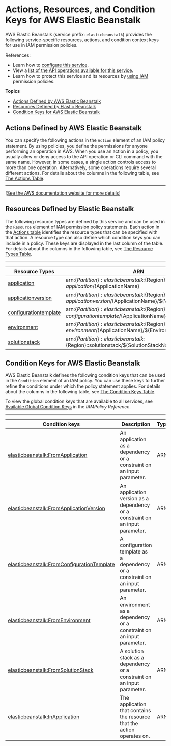 # Actions, Resources, and Condition Keys for AWS Elastic Beanstalk<a name="list_awselasticbeanstalk"></a>

AWS Elastic Beanstalk \(service prefix: `elasticbeanstalk`\) provides the following service\-specific resources, actions, and condition context keys for use in IAM permission policies\.

References:
+ Learn how to [configure this service](http://docs.aws.amazon.com/elasticbeanstalk/latest/dg/)\.
+ View a [list of the API operations available for this service](http://docs.aws.amazon.com/elasticbeanstalk/latest/api/)\.
+ Learn how to protect this service and its resources by [using IAM](http://docs.aws.amazon.com/elasticbeanstalk/latest/dg/access_permissions.html) permission policies\.

**Topics**
+ [Actions Defined by AWS Elastic Beanstalk](#awselasticbeanstalk-actions-as-permissions)
+ [Resources Defined by Elastic Beanstalk](#awselasticbeanstalk-resources-for-iam-policies)
+ [Condition Keys for AWS Elastic Beanstalk](#awselasticbeanstalk-policy-keys)

## Actions Defined by AWS Elastic Beanstalk<a name="awselasticbeanstalk-actions-as-permissions"></a>

You can specify the following actions in the `Action` element of an IAM policy statement\. By using policies, you define the permissions for anyone performing an operation in AWS\. When you use an action in a policy, you usually allow or deny access to the API operation or CLI command with the same name\. However, in some cases, a single action controls access to more than one operation\. Alternatively, some operations require several different actions\. For details about the columns in the following table, see [The Actions Table](reference_policies_actions-resources-contextkeys.md#actions_table)\.


****  
[\[See the AWS documentation website for more details\]](http://docs.aws.amazon.com/IAM/latest/UserGuide/list_awselasticbeanstalk.html)

## Resources Defined by Elastic Beanstalk<a name="awselasticbeanstalk-resources-for-iam-policies"></a>

The following resource types are defined by this service and can be used in the `Resource` element of IAM permission policy statements\. Each action in the [Actions table](#awselasticbeanstalk-actions-as-permissions) identifies the resource types that can be specified with that action\. A resource type can also define which condition keys you can include in a policy\. These keys are displayed in the last column of the table\. For details about the columns in the following table, see [The Resource Types Table](reference_policies_actions-resources-contextkeys.md#resources_table)\.


****  

| Resource Types | ARN | Condition Keys | 
| --- | --- | --- | 
| [application](http://docs.aws.amazon.com/elasticbeanstalk/latest/dg/AWSHowTo.iam.policies.arn.html) | arn:$\{Partition\}:elasticbeanstalk:$\{Region\}:$\{Account\}:application/$\{ApplicationName\} |  | 
| [applicationversion](http://docs.aws.amazon.com/elasticbeanstalk/latest/dg/AWSHowTo.iam.policies.arn.html) | arn:$\{Partition\}:elasticbeanstalk:$\{Region\}:$\{Account\}:applicationversion/$\{ApplicationName\}/$\{VersionLabel\} | [elasticbeanstalk:InApplication](#awselasticbeanstalk-elasticbeanstalk_InApplication)  | 
| [configurationtemplate](http://docs.aws.amazon.com/elasticbeanstalk/latest/dg/AWSHowTo.iam.policies.arn.html) | arn:$\{Partition\}:elasticbeanstalk:$\{Region\}:$\{Account\}:configurationtemplate/$\{ApplicationName\}/$\{TemplateName\} | [elasticbeanstalk:InApplication](#awselasticbeanstalk-elasticbeanstalk_InApplication)  | 
| [environment](http://docs.aws.amazon.com/elasticbeanstalk/latest/dg/AWSHowTo.iam.policies.arn.html) | arn:$\{Partition\}:elasticbeanstalk:$\{Region\}:$\{Account\}:environment/$\{ApplicationName\}/$\{EnvironmentName\} | [elasticbeanstalk:InApplication](#awselasticbeanstalk-elasticbeanstalk_InApplication)  | 
| [solutionstack](http://docs.aws.amazon.com/elasticbeanstalk/latest/dg/AWSHowTo.iam.policies.arn.html) | arn:$\{Partition\}:elasticbeanstalk:$\{Region\}::solutionstack/$\{SolutionStackName\} |  | 

## Condition Keys for AWS Elastic Beanstalk<a name="awselasticbeanstalk-policy-keys"></a>

AWS Elastic Beanstalk defines the following condition keys that can be used in the `Condition` element of an IAM policy\. You can use these keys to further refine the conditions under which the policy statement applies\. For details about the columns in the following table, see [The Condition Keys Table](reference_policies_actions-resources-contextkeys.md#context_keys_table)\.

To view the global condition keys that are available to all services, see [Available Global Condition Keys](http://docs.aws.amazon.com/IAM/latest/UserGuide/reference_policies_condition-keys.html#AvailableKeys) in the *IAMPolicy Reference*\.


****  

| Condition keys | Description | Type | 
| --- | --- | --- | 
| [elasticbeanstalk:FromApplication](http://docs.aws.amazon.com/elasticbeanstalk/latest/dg/AWSHowTo.iam.policies.actions.html#AWSHowTo.iam.policies.conditions) | An application as a dependency or a constraint on an input parameter\. | ARN | 
| [elasticbeanstalk:FromApplicationVersion](http://docs.aws.amazon.com/elasticbeanstalk/latest/dg/AWSHowTo.iam.policies.actions.html#AWSHowTo.iam.policies.conditions) | An application version as a dependency or a constraint on an input parameter\. | ARN | 
| [elasticbeanstalk:FromConfigurationTemplate](http://docs.aws.amazon.com/elasticbeanstalk/latest/dg/AWSHowTo.iam.policies.actions.html#AWSHowTo.iam.policies.conditions) | A configuration template as a dependency or a constraint on an input parameter\. | ARN | 
| [elasticbeanstalk:FromEnvironment](http://docs.aws.amazon.com/elasticbeanstalk/latest/dg/AWSHowTo.iam.policies.actions.html#AWSHowTo.iam.policies.conditions) | An environment as a dependency or a constraint on an input parameter\. | ARN | 
| [elasticbeanstalk:FromSolutionStack](http://docs.aws.amazon.com/elasticbeanstalk/latest/dg/AWSHowTo.iam.policies.actions.html#AWSHowTo.iam.policies.conditions) | A solution stack as a dependency or a constraint on an input parameter\. | ARN | 
| [elasticbeanstalk:InApplication](http://docs.aws.amazon.com/elasticbeanstalk/latest/dg/AWSHowTo.iam.policies.actions.html#AWSHowTo.iam.policies.conditions) | The application that contains the resource that the action operates on\. | ARN | 